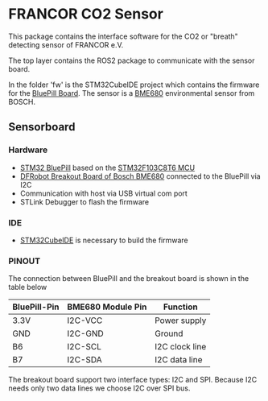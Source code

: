 # FRANCOR CO2 Sensor

This package contains the interface software for the CO2 or "breath" detecting sensor of FRANCOR e.V.

The top layer contains the ROS2 package to communicate with the sensor board.

In the folder 'fw' is the STM32CubeIDE project which contains the firmware for the [BluePill Board](https://stm32-base.org/boards/STM32F103C8T6-Blue-Pill.html). The sensor is a [BME680](https://www.bosch-sensortec.com/products/environmental-sensors/gas-sensors/bme680/) environmental sensor from BOSCH.

## Sensorboard


### Hardware
- [STM32 BluePill](https://stm32-base.org/boards/STM32F103C8T6-Blue-Pill.html) based on the [STM32F103C8T6 MCU](https://www.st.com/en/microcontrollers-microprocessors/stm32f103c8.html)
- [DFRobot Breakout Board of Bosch BME680](https://www.dfrobot.com/product-2143.html) connected to the BluePill via I2C
- Communication with host via USB virtual com port
- STLink Debugger to flash the firmware

### IDE
- [STM32CubeIDE](https://www.st.com/en/development-tools/stm32cubeide.html) is necessary to build the firmware

### PINOUT

The connection between BluePill and the breakout board is shown in the table below

| BluePill-Pin | BME680 Module Pin | Function |
|-|-|-|
|3.3V|I2C-VCC|Power supply|
|GND|I2C-GND|Ground|
|B6|I2C-SCL|I2C clock line|
|B7|I2C-SDA|I2C data line|

The breakout board support two interface types: I2C and SPI. Because I2C needs only two data lines we choose I2C over SPI bus.
